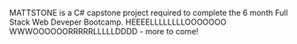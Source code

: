 MATTSTONE is a C# capstone project required to complete the 6 month Full Stack Web Deveper Bootcamp. HEEEELLLLLLLLOOOOOOO WWWOOOOOORRRRRLLLLLDDDD - more to come!